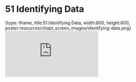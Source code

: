 # 51 Identifying Data
 
{type: iframe, title:51 Identifying Data, width:800, height:600, poster:resources/chapt_screen_images/identifying-data.png}
![](https://datatrail-jhu.github.io/DataTrail_ReOrg/no_toc/identifying-data.html)
 

 
